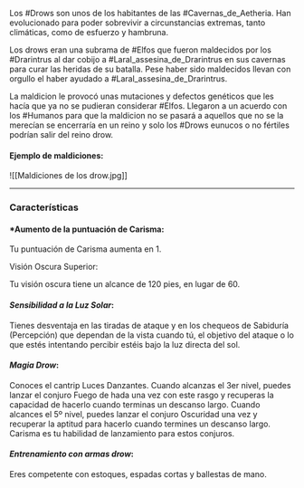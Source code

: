 Los #Drows son unos de los habitantes de las #Cavernas_de_Aetheria. Han evolucionado para poder sobrevivir a circunstancias extremas, tanto climáticas, como de esfuerzo y hambruna.

Los drows eran una subrama de #Elfos que fueron maldecidos por los #Drarintrus al dar cobijo a #Laral_assesina_de_Drarintrus en sus cavernas para curar las heridas de su batalla. Pese haber sido maldecidos llevan con orgullo el haber ayudado a #Laral_assesina_de_Drarintrus.

La maldicion le provocó unas mutaciones y defectos genéticos que les hacía que ya no se pudieran considerar #Elfos. Llegaron a un acuerdo con los #Humanos para que la maldicion no se pasará a aquellos que no se la merecían se encerraría en un reino y solo los #Drows eunucos o no fértiles podrían salir del reino drow.

#### Ejemplo de maldiciones:

![[Maldiciones de los drow.jpg]]

--------------------------------

### **Características**

#### *Aumento de la puntuación de Carisma:

Tu puntuación de Carisma aumenta en 1.

Visión Oscura Superior:

Tu visión oscura tiene un alcance de 120 pies, en lugar de 60.

#### *Sensibilidad a la Luz Solar*:

Tienes desventaja en las tiradas de ataque y en los chequeos de Sabiduría (Percepción) que dependan de la vista cuando tú, el objetivo del ataque o lo que estés intentando percibir estéis bajo la luz directa del sol.

#### *Magia Drow*:

Conoces el cantrip Luces Danzantes. Cuando alcanzas el 3er nivel, puedes lanzar el conjuro Fuego de hada una vez con este rasgo y recuperas la capacidad de hacerlo cuando terminas un descanso largo. Cuando alcances el 5º nivel, puedes lanzar el conjuro Oscuridad una vez y recuperar la aptitud para hacerlo cuando termines un descanso largo. Carisma es tu habilidad de lanzamiento para estos conjuros.

#### *Entrenamiento con armas drow*: 

Eres competente con estoques, espadas cortas y ballestas de mano.